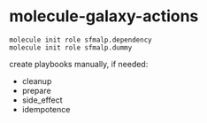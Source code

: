 # molecule-galaxy-actions

```
molecule init role sfmalp.dependency
molecule init role sfmalp.dummy
```

create playbooks manually, if needed:

* cleanup
* prepare
* side_effect
* idempotence